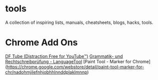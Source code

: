 # tools
A collection of inspiring lists, manuals, cheatsheets, blogs, hacks, tools.

# Chrome Add Ons
[DF Tube (Distraction Free for YouTube™)](https://chrome.google.com/webstore/detail/df-tube-distraction-free/mjdepdfccjgcndkmemponafgioodelna)
[Grammatik- und Rechtschreibprüfung - LanguageTool](https://chrome.google.com/webstore/detail/grammar-and-spell-checker/oldceeleldhonbafppcapldpdifcinji)
[Paint Tool - Marker for Chrome] (https://chrome.google.com/webstore/detail/paint-tool-marker-for-chr/nadohmjilefnhjobhhlnnddplaklmnnp)

